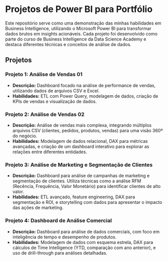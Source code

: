 # Projetos de Power BI para Portfólio

Este repositório serve como uma demonstração das minhas habilidades em Business Intelligence, utilizando o Microsoft Power BI para transformar dados brutos em insights acionáveis. Cada projeto foi desenvolvido como parte do curso de Business Intelligence da Data Science Academy e destaca diferentes técnicas e conceitos de análise de dados.

## Projetos

### Projeto 1: Análise de Vendas 01
- **Descrição:** Dashboard focado na análise de performance de vendas, utilizando dados de arquivos CSV e Excel. 
- **Habilidades:** ETL com Power Query, modelagem de dados, criação de KPIs de vendas e visualização de dados.

### Projeto 2: Análise de Vendas 02
- **Descrição:** Análise de vendas mais complexa, integrando múltiplos arquivos CSV (clientes, pedidos, produtos, vendas) para uma visão 360º do negócio.
- **Habilidades:** Modelagem de dados relacional, DAX para métricas avançadas, e criação de um dashboard interativo para explorar as relações entre diferentes entidades.

### Projeto 3: Análise de Marketing e Segmentação de Clientes
- **Descrição:** Dashboard para análise de campanhas de marketing e segmentação de clientes. Utiliza técnicas como a análise RFM (Recência, Frequência, Valor Monetário) para identificar clientes de alto valor.
- **Habilidades:** ETL avançado, feature engineering, DAX para segmentação e ROI, e storytelling com dados para apresentar o impacto das ações de marketing.

### Projeto 4: Dashboard de Análise Comercial
- **Descrição:** Dashboard para análise de dados comerciais, com foco em inteligência de tempo e desempenho de produtos.
- **Habilidades:** Modelagem de dados com esquema estrela, DAX para cálculos de Time Intelligence (YTD, comparação com ano anterior), e uso de drill-through para análises detalhadas.
